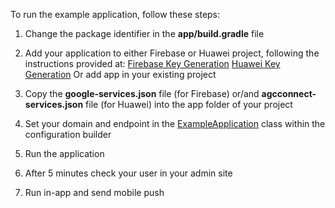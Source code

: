 
To run the example application, follow these steps:

1) Change the package identifier in the **app/build.gradle** file

2) Add your application to either Firebase or Huawei project, following the instructions provided at:
[Firebase Key Generation](https://developers.mindbox.ru/docs/firebase-get-keys)
[Huawei Key Generation](https://developers.mindbox.ru/docs/huawei-get-keys)
Or add app in your existing project

3) Copy the **google-services.json** file (for Firebase) or/and **agcconnect-services.json** file (for Huawei) into the app folder of your project

4) Set your domain and endpoint in the [ExampleApplication](https://github.com/mindbox-cloud/android-sdk/blob/4cfe5d697d567630e9641c8480432fbb409c1200/example/app/src/main/java/com/mindbox/example/ExampleApplication.kt) class within the configuration builder

5) Run the application

6) After 5 minutes check your user in your admin site

7) Run in-app and send mobile push